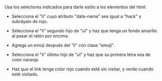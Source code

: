 Usa los selectores indicados para darle estilo a los elementos del html:

- Selecciona el "li" cuyo atributo "data-name" sea igual a "hack" y subráyalo de rojo.

- Selecciona el "li" segundo hijo de "ul" y haz que tenga un fondo amarillo al pasar el ratón por encima.

- Agrega un emoji después del "li" con clase "emoji".

- Selecciona el "li" último hijo de "ul" y haz que su primera letra sea de color naranja.

- Haz que el link tenga color rojo cuando esté sin visitar, y verde cuando esté visitado.
